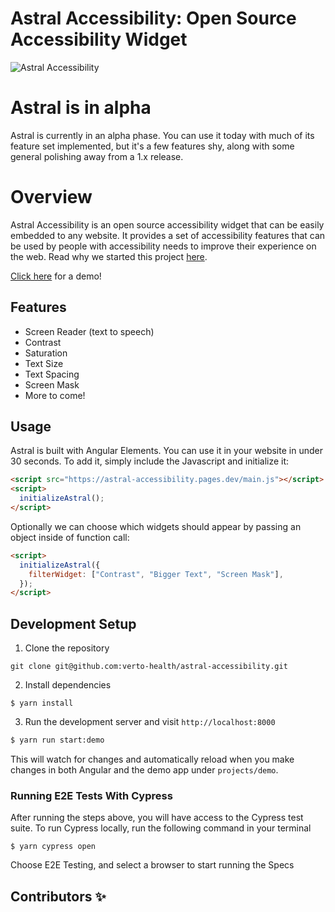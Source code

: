 # Astral Accessibility: Open Source Accessibility Widget

![Astral Accessibility](docs/astral.png)

# Astral is in alpha

Astral is currently in an alpha phase. You can use it today with much of its feature set implemented, but it's a few features shy, along with some general polishing away from a 1.x release.

# Overview

Astral Accessibility is an open source accessibility widget that can be easily embedded to any website. It provides a set of
accessibility features that can be used by people with accessibility needs to improve their experience on the web. Read why we
started this project [here](blue.verto.health/advancing-accessibility-with-astral/).

[Click here](https://astral-accessibility.pages.dev/) for a demo!

## Features

- Screen Reader (text to speech)
- Contrast
- Saturation
- Text Size
- Text Spacing
- Screen Mask
- More to come!

## Usage

Astral is built with Angular Elements. You can use it in your website in under 30 seconds. To add it, simply include the Javascript and initialize it:

```html
<script src="https://astral-accessibility.pages.dev/main.js"></script>
<script>
  initializeAstral();
</script>
```

Optionally we can choose which widgets should appear by passing an object inside of function call:

```html
<script>
  initializeAstral({
    filterWidget: ["Contrast", "Bigger Text", "Screen Mask"],
  });
</script>
```

## Development Setup

1. Clone the repository

```
git clone git@github.com:verto-health/astral-accessibility.git
```

2. Install dependencies

```
$ yarn install
```

3. Run the development server and visit `http://localhost:8000`

```bash
$ yarn run start:demo
```

This will watch for changes and automatically reload when you make changes in both Angular and the demo app under `projects/demo`.

### Running E2E Tests With Cypress

After running the steps above, you will have access to the Cypress test suite. To run Cypress locally, run the following command in your terminal

```
$ yarn cypress open
```

Choose E2E Testing, and select a browser to start running the Specs

## Contributors ✨

<!-- ALL-CONTRIBUTORS-LIST:START - Do not remove or modify this section -->
<!-- prettier-ignore-start -->
<!-- markdownlint-disable -->

<!-- markdownlint-restore -->
<!-- prettier-ignore-end -->

<!-- ALL-CONTRIBUTORS-LIST:END -->
